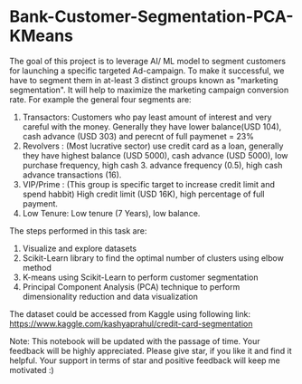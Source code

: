 # Bank-Customer-Segmentation-PCA-KMeans
The goal of this project is to leverage AI/ ML model to segment customers for launching a specific targeted Ad-campaign. To make it successful, we have to segment them in at-least 3 distinct groups known as "marketing segmentation". It will help to maximize the marketing campaign conversion rate. For example the general four segments are:

1. Transactors: Customers who pay least amount of interest and very careful with the money. Generally they have lower balance(USD 104), cash advance (USD 303) and perecnt of full paymenet = 23%
2. Revolvers : (Most lucrative sector) use credit card as a loan, generally they have highest balance (USD 5000), cash advance (USD 5000), low purchase frequency, high cash 3. advance frequency (0.5), high cash advance transactions (16).
3. VIP/Prime : (This group is specific target to increase credit limit and spend habbit) High credit limit (USD 16K), high percentage of full payment.
4. Low Tenure: Low tenure (7 Years), low balance.

The steps performed in this task are:

1. Visualize and explore datasets
2. Scikit-Learn library to find the optimal number of clusters using elbow method
3. K-means using Scikit-Learn to perform customer segmentation
4. Principal Component Analysis (PCA) technique to perform dimensionality reduction and data visualization

The dataset could be accessed from Kaggle using following link:
https://www.kaggle.com/kashyaprahul/credit-card-segmentation

Note: This notebook will be updated with the passage of time. Your feedback will be highly appreciated. Please give star, if you like it and find it helpful. Your support in terms of star and positive feedback will keep me motivated :)
